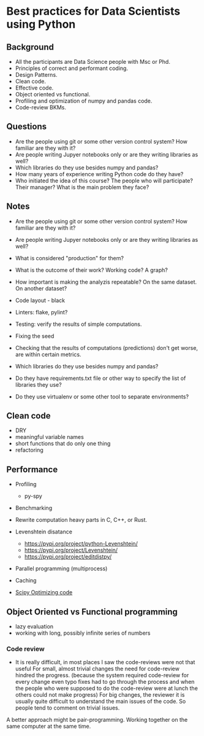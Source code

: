 # Best practices for Data Scientists using Python

## Background

* All the participants are Data Science people with Msc or Phd.
* Principles of correct and performant coding.
* Design Patterns.
* Clean code.
* Effective code.
* Object oriented vs functional.
* Profiling and optimization of numpy and pandas code.
* Code-review BKMs.


## Questions

* Are the people using git or some other version control system? How familiar are they with it?
* Are people writing Jupyer notebooks only or are they writing libraries as well?
* Which libraries do they use besides numpy and pandas?
* How many years of experience writing Python code do they have?
* Who initiated the idea of this course? The people who will participate? Their manager? What is the main problem they face?


## Notes

* Are the people using git or some other version control system? How familiar are they with it?
* Are people writing Jupyer notebooks only or are they writing libraries as well?
* What is considered "production" for them?
* What is the outcome of their work? Working code? A graph?
* How important is making the analyzis repeatable? On the same dataset. On another dataset?

* Code layout - black
* Linters: flake, pylint?
* Testing: verify the results of simple computations.
* Fixing the seed
* Checking that the results of computations (predictions) don't get worse, are within certain metrics.

* Which libraries do they use besides numpy and pandas?
* Do they have requirements.txt file or other way to specify the list of libraries they use?
* Do they use virtualenv or some other tool to separate environments?

## Clean code

* DRY
* meaningful variable names
* short functions that do only one thing
* refactoring


## Performance

* Profiling
    * py-spy
* Benchmarking
* Rewrite computation heavy parts in C, C++, or Rust.
* Levenshtein disatance
    * https://pypi.org/project/python-Levenshtein/
    * https://pypi.org/project/Levenshtein/
    * https://pypi.org/project/editdistpy/
* Parallel programming (multiprocess)
* Caching

* [Scipy Optimizing code](https://scipy-lectures.org/advanced/optimizing/)

## Object Oriented vs Functional programming

* lazy evaluation
* working with long, possibly infinite series of numbers


### Code review

* It is really difficult, in most places I saw the code-reviews were not that useful
For small, almost trivial changes the need for code-review hindred the progress. (because the system required code-review for every change even typo fixes had to go through the process and when the people who were supposed to do the code-review were at lunch the others could not make progress)
For big changes, the reviewer it is usually quite difficult to understand the main issues of the code. So people tend to comment on trivial issues.

A better approach might be pair-programming. Working together on the same computer at the same time.



